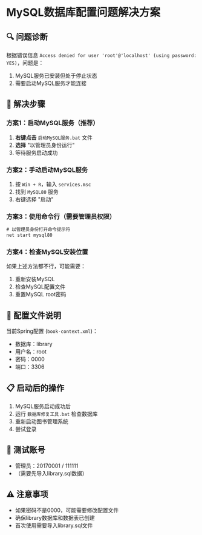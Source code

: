 # MySQL数据库配置问题解决方案

## 🔍 问题诊断
根据错误信息 `Access denied for user 'root'@'localhost' (using password: YES)`，问题是：
1. MySQL服务已安装但处于停止状态
2. 需要启动MySQL服务才能连接

## 🚀 解决步骤

### 方案1：启动MySQL服务（推荐）
1. **右键点击** `启动MySQL服务.bat` 文件
2. **选择** "以管理员身份运行"
3. 等待服务启动成功

### 方案2：手动启动MySQL服务
1. 按 `Win + R`，输入 `services.msc`
2. 找到 `MySQL80` 服务
3. 右键选择 "启动"

### 方案3：使用命令行（需要管理员权限）
```cmd
# 以管理员身份打开命令提示符
net start mysql80
```

### 方案4：检查MySQL安装位置
如果上述方法都不行，可能需要：
1. 重新安装MySQL
2. 检查MySQL配置文件
3. 重置MySQL root密码

## 🔧 配置文件说明
当前Spring配置 (`book-context.xml`)：
- 数据库：library
- 用户名：root  
- 密码：0000
- 端口：3306

## 📋 启动后的操作
1. MySQL服务启动成功后
2. 运行 `数据库修复工具.bat` 检查数据库
3. 重新启动图书管理系统
4. 尝试登录

## 🎯 测试账号
- 管理员：20170001 / 111111
- （需要先导入library.sql数据）

## ⚠️ 注意事项
- 如果密码不是0000，可能需要修改配置文件
- 确保library数据库和数据表已创建
- 首次使用需要导入library.sql文件
